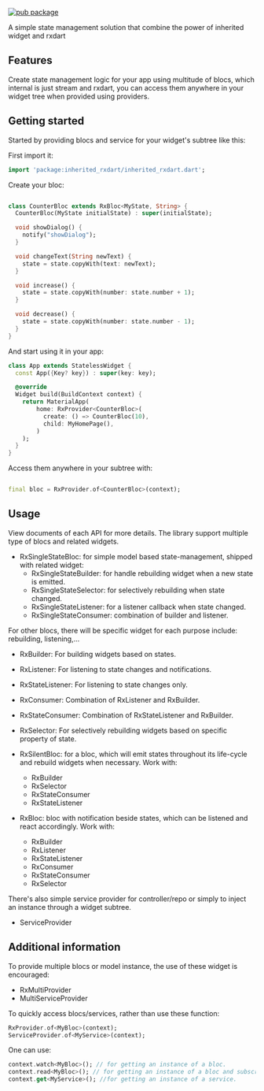 <!-- 
This README describes the package. If you publish this package to pub.dev,
this README's contents appear on the landing page for your package.

For information about how to write a good package README, see the guide for
[writing package pages](https://dart.dev/guides/libraries/writing-package-pages). 

For general information about developing packages, see the Dart guide for
[creating packages](https://dart.dev/guides/libraries/create-library-packages)
and the Flutter guide for
[developing packages and plugins](https://flutter.dev/developing-packages). 
-->

[![pub package](https://img.shields.io/pub/v/inherited_rxdart?color=green&include_prereleases&style=plastic)](https://pub.dev/packages/inherited_rxdart)

A simple state management solution that combine the power of inherited widget and rxdart

## Features

Create state management logic for your app using multitude of blocs, which internal
is just stream and rxdart, you can access them anywhere in your widget tree when
provided using providers.

## Getting started

Started by providing blocs and service for your widget's subtree like this:

First import it:

```dart
import 'package:inherited_rxdart/inherited_rxdart.dart';
```

Create your bloc:

```dart

class CounterBloc extends RxBloc<MyState, String> {
  CounterBloc(MyState initialState) : super(initialState);

  void showDialog() {
    notify("showDialog");
  }

  void changeText(String newText) {
    state = state.copyWith(text: newText);
  }

  void increase() {
    state = state.copyWith(number: state.number + 1);
  }

  void decrease() {
    state = state.copyWith(number: state.number - 1);
  }
}
```

And start using it in your app:

```dart
class App extends StatelessWidget {
  const App({Key? key}) : super(key: key);

  @override
  Widget build(BuildContext context) {
    return MaterialApp(
        home: RxProvider<CounterBloc>(
          create: () => CounterBloc(10),
          child: MyHomePage(),
        )
    );
  }
}
```

Access them anywhere in your subtree with:

```dart

final bloc = RxProvider.of<CounterBloc>(context);
```

## Usage

View documents of each API for more details. The library support multiple type of blocs and related widgets.

- RxSingleStateBloc: for simple model based state-management, shipped with related widget:
    - RxSingleStateBuilder: for handle rebuilding widget when a new state is emitted.
    - RxSingleStateSelector: for selectively rebuilding when state changed.
    - RxSingleStateListener: for a listener callback when state changed.
    - RxSingleStateConsumer: combination of builder and listener.

For other blocs, there will be specific widget for each purpose include: rebuilding, listening,...

- RxBuilder: For building widgets based on states.
- RxListener: For listening to state changes and notifications.
- RxStateListener: For listening to state changes only.
- RxConsumer: Combination of RxListener and RxBuilder.
- RxStateConsumer: Combination of RxStateListener and RxBuilder.
- RxSelector: For selectively rebuilding widgets based on specific property of state.


- RxSilentBloc: for a bloc, which will emit states throughout its life-cycle and rebuild widgets
  when necessary. Work with:
    - RxBuilder
    - RxSelector
    - RxStateConsumer
    - RxStateListener


- RxBloc: bloc with notification beside states, which can be listened and react accordingly. Work with:
    - RxBuilder
    - RxListener
    - RxStateListener
    - RxConsumer
    - RxStateConsumer
    - RxSelector

There's also simple service provider for controller/repo or simply to inject an instance through a widget
subtree.

- ServiceProvider

## Additional information

To provide multiple blocs or model instance, the use of these widget is encouraged:

- RxMultiProvider
- MultiServiceProvider

To quickly access blocs/services, rather than use these function:

```dart
RxProvider.of<MyBloc>(context);
ServiceProvider.of<MyService>(context);
```

One can use:

```dart
context.watch<MyBloc>(); // for getting an instance of a bloc.
context.read<MyBloc>(); // for getting an instance of a bloc and subscribe to it's changes.
context.get<MyService>(); //for getting an instance of a service. 
```
